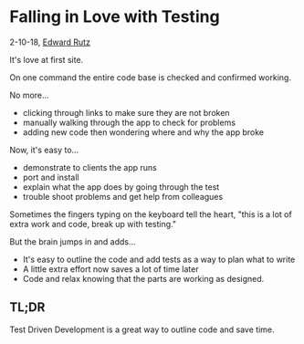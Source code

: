 # Falling in Love with Testing

2-10-18, [Edward Rutz](https://www.linkedin.com/in/edwardrutz/)


It's love at first site.  

On one command the entire code base is checked and confirmed working.

No more...
- clicking through links to make sure they are not broken
- manually walking through the app to check for problems
- adding new code then wondering where and why the app broke

Now, it's easy to...
- demonstrate to clients the app runs 
- port and install
- explain what the app does by going through the test
- trouble shoot problems and get help from colleagues

Sometimes the fingers typing on the keyboard tell the heart, "this is a lot of extra work and code, break up with testing."

But the brain jumps in and adds...
- It's easy to outline the code and add tests as a way to plan what to write
- A little extra effort now saves a lot of time later
- Code and relax knowing that the parts are working as designed.


## TL;DR

Test Driven Development is a great way to outline code and save time.


